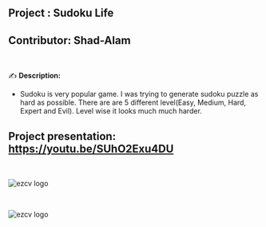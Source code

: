 ## Project    : Sudoku Life
## Contributor: Shad-Alam 

<br/>

:writing_hand: **Description:** <br/>

- Sudoku is very popular game. I was trying to generate sudoku puzzle as hard as possible. There are are 5 different level(Easy, Medium, Hard, Expert and Evil). Level wise it looks much much harder. <br/>

## Project presentation: https://youtu.be/SUhO2Exu4DU

<br/> 

![ezcv logo](https://github.com/Shad-Alam/)

<br/>

![ezcv logo](https://github.com/Shad-Alam/)
